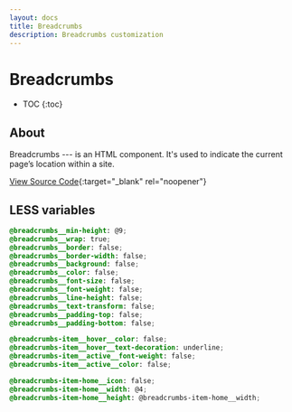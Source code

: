 ```yaml
---
layout: docs
title: Breadcrumbs
description: Breadcrumbs customization
---
```


# Breadcrumbs

* TOC
{:toc}

## About

Breadcrumbs --- is an HTML component. It's used to indicate the current page’s
location within a site.

[View Source Code](https://github.com/breezefront/theme-frontend-breeze-blank/blob/master/web/css/layout/_breadcrumbs.less){:target="_blank" rel="noopener"}

## LESS variables

```scss
@breadcrumbs__min-height: @9;
@breadcrumbs__wrap: true;
@breadcrumbs__border: false;
@breadcrumbs__border-width: false;
@breadcrumbs__background: false;
@breadcrumbs__color: false;
@breadcrumbs__font-size: false;
@breadcrumbs__font-weight: false;
@breadcrumbs__line-height: false;
@breadcrumbs__text-transform: false;
@breadcrumbs__padding-top: false;
@breadcrumbs__padding-bottom: false;

@breadcrumbs-item__hover__color: false;
@breadcrumbs-item__hover__text-decoration: underline;
@breadcrumbs-item__active__font-weight: false;
@breadcrumbs-item__active__color: false;

@breadcrumbs-item-home__icon: false;
@breadcrumbs-item-home__width: @4;
@breadcrumbs-item-home__height: @breadcrumbs-item-home__width;
```
